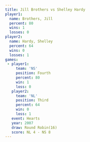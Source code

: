 ```yaml
---
title: Jill Brothers vs Shelley Hardy
player1:              
  name: Brothers, Jill
  percent: 80         
  wins: 1             
  losses: 0           
player2:              
  name: Hardy, Shelley
  percent: 64         
  wins: 0             
  losses: 1           
games:
 - player1:          
     team: 'NS'      
     position: Fourth
     percent: 80     
     win: 1          
     loss: 0         
   player2:         
     team: 'NL'     
     position: Third
     percent: 64    
     win: 0         
     loss: 1        
   event: Hearts        
   year: 2007           
   draw: Round Robin(16)
   score: NL 4 - NS 8   
---
```

